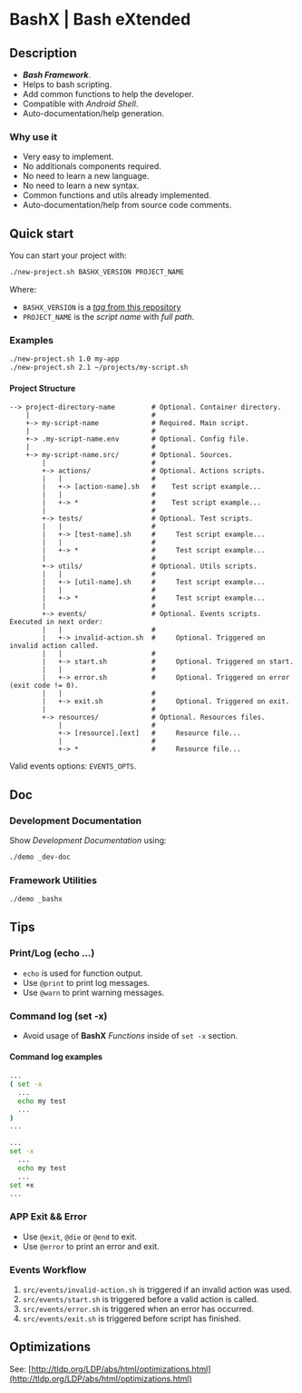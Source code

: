 # BashX | Bash eXtended

## Description

- **_Bash Framework_**.
- Helps to bash scripting.
- Add common functions to help the developer.
- Compatible with _Android Shell_.
- Auto-documentation/help generation.

### Why use it

- Very easy to implement.
- No additionals components required.
- No need to learn a new language.
- No need to learn a new syntax.
- Common functions and utils already implemented.
- Auto-documentation/help from source code comments.

## Quick start

You can start your project with:

```bash
./new-project.sh BASHX_VERSION PROJECT_NAME
```

Where:

- `BASHX_VERSION` is a [_tag_ from this repository](https://github.com/reduardo7/bashx/tags)
- `PROJECT_NAME` is the _script name_ with _full path_.

### Examples

```bash
./new-project.sh 1.0 my-app
./new-project.sh 2.1 ~/projects/my-script.sh
```

#### Project Structure

```text
--> project-directory-name         # Optional. Container directory.
    |                              #
    +-> my-script-name             # Required. Main script.
    |                              #
    +-> .my-script-name.env        # Optional. Config file.
    |                              #
    +-> my-script-name.src/        # Optional. Sources.
        |                          #
        +-> actions/               # Optional. Actions scripts.
        |   |                      #
        |   +-> [action-name].sh   #    Test script example...
        |   |                      #
        |   +-> *                  #    Test script example...
        |                          #
        +-> tests/                 # Optional. Test scripts.
        |   |                      #
        |   +-> [test-name].sh     #     Test script example...
        |   |                      #
        |   +-> *                  #     Test script example...
        |                          #
        +-> utils/                 # Optional. Utils scripts.
        |   |                      #
        |   +-> [util-name].sh     #     Test script example...
        |   |                      #
        |   +-> *                  #     Test script example...
        |                          #
        +-> events/                # Optional. Events scripts. Executed in next order:
        |   |                      #
        |   +-> invalid-action.sh  #     Optional. Triggered on invalid action called.
        |   |                      #
        |   +-> start.sh           #     Optional. Triggered on start.
        |   |                      #
        |   +-> error.sh           #     Optional. Triggered on error (exit code != 0).
        |   |                      #
        |   +-> exit.sh            #     Optional. Triggered on exit.
        |                          #
        +-> resources/             # Optional. Resources files.
            |                      #
            +-> [resource].[ext]   #     Resource file...
            |                      #
            +-> *                  #     Resource file...
```

Valid events options: `EVENTS_OPTS`.

## Doc

### Development Documentation

Show _Development Documentation_ using:

```bash
./demo _dev-doc
```

### Framework Utilities

```bash
./demo _bashx
```

## Tips

### Print/Log (echo ...)

- `echo` is used for function output.
- Use `@print` to print log messages.
- Use `@warn` to print warning messages.

### Command log (set -x)

- Avoid usage of **BashX** _Functions_ inside of `set -x` section.

#### Command log examples

```bash
...
( set -x
  ...
  echo my test
  ...
)
...
```

```bash
...
set -x
  ...
  echo my test
  ...
set +x
...
```

### APP Exit && Error

- Use `@exit`, `@die` or `@end` to exit.
- Use `@error` to print an error and exit.

### Events Workflow

1. `src/events/invalid-action.sh` is triggered if an invalid action was used.
2. `src/events/start.sh` is triggered before a valid action is called.
3. `src/events/error.sh` is triggered when an error has occurred.
4. `src/events/exit.sh` is triggered before script has finished.

## Optimizations

See: [http://tldp.org/LDP/abs/html/optimizations.html](http://tldp.org/LDP/abs/html/optimizations.html)
